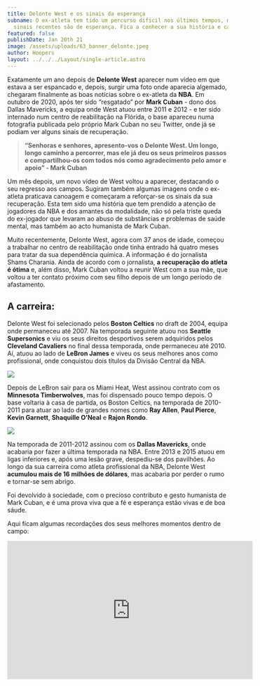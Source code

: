```yaml
---
title: Delonte West e os sinais da esperança
subname: O ex-atleta tem tido um percurso difícil nos últimos tempos, mas os
  sinais recentes são de esperança. Fica a conhecer a sua história e carreira.
featured: false
publishDate: Jan 20th 21
image: /assets/uploads/63_banner_delonte.jpeg
author: Hoopers
layout: ../../../Layout/single-article.astro
---
```

Exatamente um ano depois de **Delonte West** aparecer num vídeo em que estava a ser espancado e, depois, surgir uma foto onde aparecia algemado, chegaram finalmente as boas notícias sobre o ex-atleta da **NBA**. Em outubro de 2020, após ter sido “resgatado” por **Mark Cuban** - dono dos Dallas Mavericks, a equipa onde West atuou entre 2011 e 2012 - e ter sido internado num centro de reabilitação na Flórida, o base apareceu numa fotografia publicada pelo próprio Mark Cuban no seu Twitter, onde já se podiam ver alguns sinais de recuperação.

> **“Senhoras e senhores, apresento-vos o Delonte West. Um longo, longo caminho a percorrer, mas ele já deu os seus primeiros passos e compartilhou-os com todos nós como agradecimento pelo amor e apoio” - Mark Cuban**

Um mês depois, um novo vídeo de West voltou a aparecer, destacando o seu regresso aos campos. Sugiram também algumas imagens onde o ex-atleta praticava canoagem e começaram a reforçar-se os sinais da sua recuperação. Esta tem sido uma história que tem prendido a atenção de jogadores da NBA e dos amantes da modalidade, não só pela triste queda do ex-jogador que levaram ao abuso de substâncias e problemas de saúde mental, mas também ao acto humanista de Mark Cuban.

Muito recentemente, Delonte West, agora com 37 anos de idade, começou a trabalhar no centro de reabilitação onde tinha entrado há quatro meses para tratar da sua dependência química. A informação é do jornalista Shams Charania. Ainda de acordo com o jornalista, **a recuperação do atleta é ótima** e, além disso, Mark Cuban voltou a reunir West com a sua mãe, que voltou a ter contato próximo com seu filho depois de um longo período de afastamento. 

## **A carreira:**

Delonte West foi selecionado pelos **Boston Celtics** no draft de 2004, equipa onde permaneceu até 2007. Na temporada seguinte atuou nos **Seattle Supersonics** e viu os seus direitos desportivos serem adquiridos pelos **Cleveland Cavaliers** no final dessa temporada, onde permaneceu até 2010. Aí, atuou ao lado de **LeBron James** e viveu os seus melhores anos como profissional, onde conquistou dois títulos da Divisão Central da NBA.

![](/assets/uploads/1_delonte.jpg)

Depois de LeBron sair para os Miami Heat, West assinou contrato com os **Minnesota Timberwolves**, mas foi dispensado pouco tempo depois. O base voltaria à casa de partida, os Boston Celtics, na temporada de 2010-2011 para atuar ao lado de grandes nomes como **Ray Allen**, **Paul Pierce**, **Kevin Garnett**, **Shaquille O’Neal** e **Rajon Rondo**. 

![](/assets/uploads/2_delonte.jpg)

Na temporada de 2011-2012 assinou com os **Dallas Mavericks**, onde acabaria por fazer a última temporada na NBA. Entre 2013 e 2015 atuou em ligas inferiores e, após uma lesão grave, despediu-se dos pavilhões. Ao longo da sua carreira como atleta profissional da NBA, Delonte West **acumulou mais de 16 milhões de dólares**, mas acabaria por perder o rumo e tornar-se sem abrigo.

Foi devolvido à sociedade, com o precioso contributo e gesto humanista de Mark Cuban, e é uma prova viva que a fé e esperança estão vivas e de boa sáude.

Aqui ficam algumas recordações dos seus melhores momentos dentro de campo:

<iframe width="560" height="315" src="https://www.youtube.com/embed/xMyroQJv2ks" title="YouTube video player" frameborder="0" allow="accelerometer; autoplay; clipboard-write; encrypted-media; gyroscope; picture-in-picture" allowfullscreen></iframe>